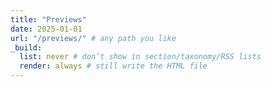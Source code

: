 ```yaml
---
title: "Previews"
date: 2025-01-01
url: "/previews/" # any path you like
_build:
  list: never # don’t show in section/taxonomy/RSS lists
  render: always # still write the HTML file
---
```


<!--

Use this format to list a preview on this previews page:
[/preview/balloon-fight/](/preview/balloon-fight/)

Then put this in the top matter of the content, underneath the date (which can be any date):

url: "/preview/balloon-fight/" # any path you like
_build:
  list: never # don’t show in section/taxonomy/RSS lists
  render: always # still write the HTML file

-->
